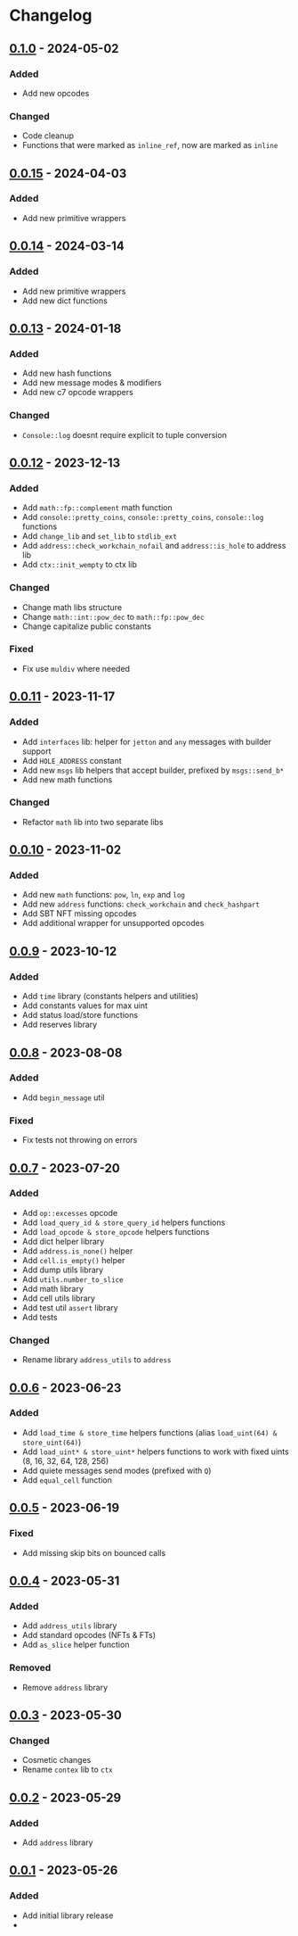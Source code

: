 # Changelog

## [0.1.0] - 2024-05-02

### Added

- Add new opcodes

### Changed

- Code cleanup
- Functions that were marked as `inline_ref`, now are marked as `inline`

## [0.0.15] - 2024-04-03

### Added

- Add new primitive wrappers

## [0.0.14] - 2024-03-14

### Added

- Add new primitive wrappers
- Add new dict functions

## [0.0.13] - 2024-01-18

### Added

- Add new hash functions
- Add new message modes & modifiers
- Add new c7 opcode wrappers

### Changed  

- `Console::log` doesnt require explicit to tuple conversion

## [0.0.12] - 2023-12-13

### Added

- Add `math::fp::complement` math function 
- Add `console::pretty_coins`, `console::pretty_coins`, `console::log` functions
- Add `change_lib` and `set_lib` to `stdlib_ext`
- Add `address::check_workchain_nofail` and `address::is_hole` to address lib
- Add `ctx::init_wempty` to ctx lib

### Changed  

- Change math libs structure
- Change `math::int::pow_dec` to `math::fp::pow_dec`
- Change capitalize public constants

### Fixed

- Fix use `muldiv` where needed

## [0.0.11] - 2023-11-17

### Added

- Add `interfaces` lib: helper for `jetton` and `any` messages with builder support
- Add `HOLE_ADDRESS` constant
- Add new `msgs` lib helpers that accept builder, prefixed by `msgs::send_b*`
- Add new math functions

### Changed

- Refactor `math` lib into two separate libs

## [0.0.10] - 2023-11-02

### Added

- Add new `math` functions: `pow`, `ln`, `exp` and `log` 
- Add new `address` functions: `check_workchain` and `check_hashpart`
- Add SBT NFT missing opcodes
- Add additional wrapper for unsupported opcodes

## [0.0.9] - 2023-10-12

### Added

- Add `time` library (constants helpers and utilities)
- Add constants values for max uint
- Add status load/store functions
- Add reserves library

## [0.0.8] - 2023-08-08

### Added

- Add `begin_message` util 

### Fixed

- Fix tests not throwing on errors

## [0.0.7] - 2023-07-20

### Added

- Add `op::excesses` opcode
- Add `load_query_id & store_query_id` helpers functions
- Add `load_opcode & store_opcode` helpers functions
- Add dict helper library
- Add `address.is_none()` helper
- Add `cell.is_empty()` helper
- Add dump utils library
- Add `utils.number_to_slice`
- Add math library
- Add cell utils library
- Add test util `assert` library
- Add tests

### Changed

- Rename library `address_utils` to `address`

## [0.0.6] - 2023-06-23

### Added

- Add `load_time & store_time` helpers functions (alias `load_uint(64) & store_uint(64)`)
- Add `load_uint* & store_uint*` helpers functions to work with fixed uints (8, 16, 32, 64, 128, 256)
- Add quiete messages send modes (prefixed with `Q`)
- Add `equal_cell` function

## [0.0.5] - 2023-06-19

### Fixed

- Add missing skip bits on bounced calls

## [0.0.4] - 2023-05-31

### Added

- Add `address_utils` library
- Add standard opcodes (NFTs & FTs)
- Add `as_slice` helper function

### Removed

- Remove `address` library

## [0.0.3] - 2023-05-30

### Changed

- Cosmetic changes
- Rename `contex` lib to `ctx`

## [0.0.2] - 2023-05-29

### Added

- Add `address` library

## [0.0.1] - 2023-05-26

### Added

- Add initial library release
- 
[0.1.0]: https://github.com/ston-fi/funcbox/tree/v0.1.0
[0.0.15]: https://github.com/ston-fi/funcbox/tree/v0.0.15
[0.0.14]: https://github.com/ston-fi/funcbox/tree/v0.0.14
[0.0.13]: https://github.com/ston-fi/funcbox/tree/v0.0.13
[0.0.12]: https://github.com/ston-fi/funcbox/tree/v0.0.12
[0.0.11]: https://github.com/ston-fi/funcbox/tree/v0.0.11
[0.0.10]: https://github.com/ston-fi/funcbox/tree/v0.0.10
[0.0.9]: https://github.com/ston-fi/funcbox/tree/v0.0.9
[0.0.8]: https://github.com/ston-fi/funcbox/tree/v0.0.8
[0.0.7]: https://github.com/ston-fi/funcbox/tree/v0.0.7
[0.0.6]: https://github.com/ston-fi/funcbox/tree/v0.0.6
[0.0.5]: https://github.com/ston-fi/funcbox/tree/v0.0.5
[0.0.4]: https://github.com/ston-fi/funcbox/tree/v0.0.4
[0.0.3]: https://github.com/ston-fi/funcbox/tree/v0.0.3
[0.0.2]: https://github.com/ston-fi/funcbox/tree/v0.0.2
[0.0.1]: https://github.com/ston-fi/funcbox/tree/v0.0.1